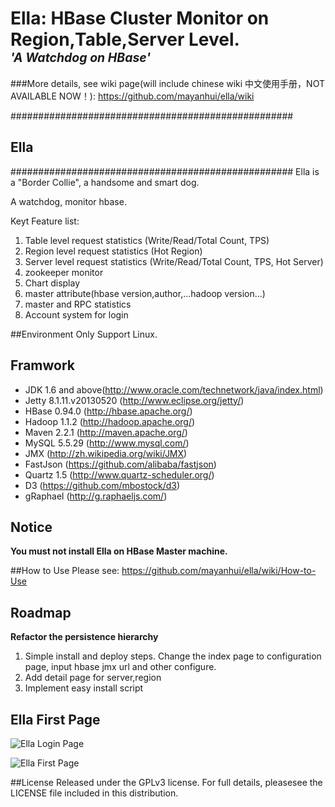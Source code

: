 <h1>Ella: HBase Cluster Monitor on Region,Table,Server Level.<br />
<em><sup><sup>'A Watchdog on HBase'</sup></sup></em></h1>

###More details, see wiki page(will include chinese wiki 中文使用手册，NOT AVAILABLE NOW！): 
https://github.com/mayanhui/ella/wiki

###################################################
## Ella ############
###################################################
Ella is a "Border Collie", a handsome and smart dog.

A watchdog, monitor hbase.

Keyt Feature list:

1. Table level request statistics (Write/Read/Total Count, TPS)
2. Region level request statistics (Hot Region)
3. Server level request statistics (Write/Read/Total Count, TPS, Hot Server)
4. zookeeper monitor
5. Chart display
6. master attribute(hbase version,author,...hadoop version...)
7. master and RPC statistics
8. Account system for login


##Environment
Only Support Linux.

## Framwork
* JDK 1.6 and above(http://www.oracle.com/technetwork/java/index.html)
* Jetty 8.1.11.v20130520 (http://www.eclipse.org/jetty/)
* HBase 0.94.0 (http://hbase.apache.org/)
* Hadoop 1.1.2 (http://hadoop.apache.org/)
* Maven 2.2.1 (http://maven.apache.org/)
* MySQL 5.5.29 (http://www.mysql.com/)
* JMX (http://zh.wikipedia.org/wiki/JMX)
* FastJson (https://github.com/alibaba/fastjson)
* Quartz 1.5 (http://www.quartz-scheduler.org/)
* D3 (https://github.com/mbostock/d3)
* gRaphael (http://g.raphaeljs.com/)

## Notice
<b>You must not install Ella on HBase Master machine.</b>

##How to Use
Please see:
https://github.com/mayanhui/ella/wiki/How-to-Use


## Roadmap

<b>Refactor the persistence hierarchy</b>

1. Simple install and deploy steps. Change the index page to configuration page, input hbase jmx url and other configure.
2. Add detail page for server,region
3. Implement easy install script

## Ella First Page

![Ella Login Page](http://static.oschina.net/uploads/space/2013/0814/181852_duF0_818358.jpg)


![Ella First Page](http://static.oschina.net/uploads/space/2013/0720/142647_s5dz_818358.jpg)


##License
Released under the GPLv3 license. For full details, pleasesee the LICENSE file included in this distribution.


